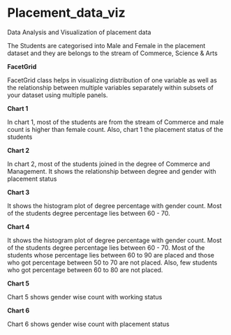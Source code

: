 # Placement_data_viz
Data Analysis and Visualization of placement data

 The Students are categorised into Male and Female in the placement dataset and they are belongs to the stream of Commerce, Science & Arts
 
 **FacetGrid**
 
 FacetGrid class helps in visualizing distribution of one variable as well as the relationship between multiple variables separately within subsets of your dataset using  multiple panels. 
 
**Chart 1**

 In chart 1, most of the students are from the stream of Commerce and male count is higher than female count. Also, chart 1 the placement status of the students
 
**Chart 2**

 In chart 2, most of the students joined in the degree of Commerce and Management. It shows the relationship between degree and gender with placement status
 
**Chart 3**

 It shows the histogram plot of degree percentage with gender count. Most of the students degree percentage lies between 60 - 70. 

 **Chart 4**
 
 It shows the histogram plot of degree percentage with gender count. Most of the students degree percentage lies between 60 - 70. Most of the students whose percentage lies between 60 to 90 are placed and those who got percentage between 50 to 70 are not placed. Also, few students who got percentage between 60 to 80 are not placed.
 
 **Chart 5**
 
 Chart 5 shows gender wise count with working status
 
**Chart 6**

 Chart 6 shows gender wise count with placement status
